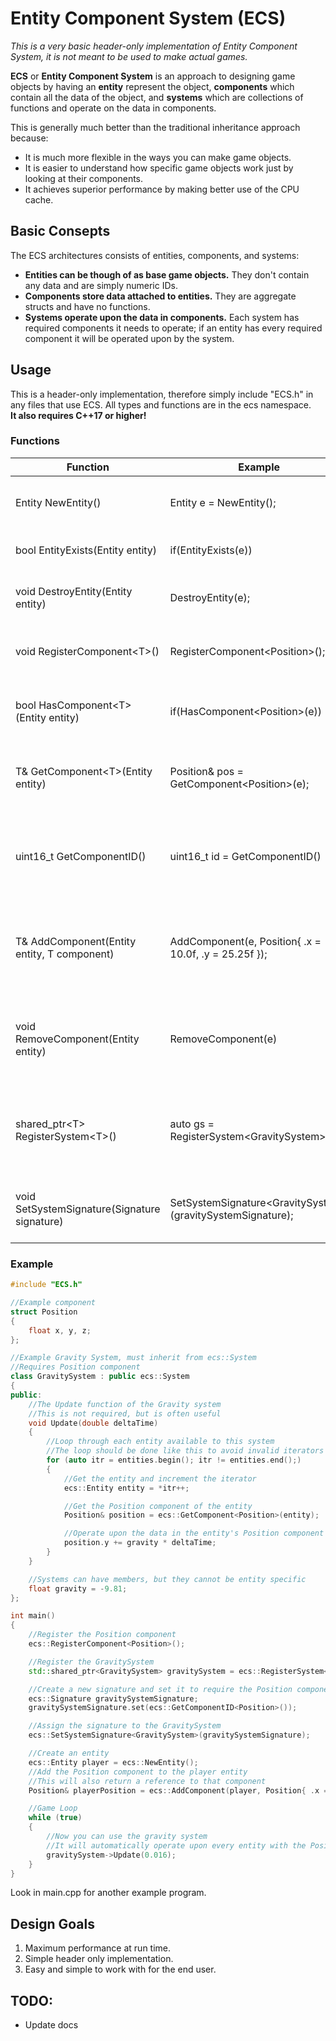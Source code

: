 # Entity Component System (ECS)

*This is a very basic header-only implementation of Entity Component System, it is not meant to be used to make actual games.*

**ECS** or **Entity Component System** is an approach to designing game objects by having an **entity** represent the object, **components** which contain all the data of the object, and **systems** which are collections of functions and operate on the data in components.

This is generally much better than the traditional inheritance approach because:
- It is much more flexible in the ways you can make game objects.
- It is easier to understand how specific game objects work just by looking at their components.
- It achieves superior performance by making better use of the CPU cache.

## Basic Consepts
The ECS architectures consists of entities, components, and systems:
- **Entities can be though of as base game objects.** They don't contain any data and are simply numeric IDs.
- **Components store data attached to entities.** They are aggregate structs and have no functions.
- **Systems operate upon the data in components.** Each system has required components it needs to operate; if an entity has every required component it will be operated upon by the system.

## Usage
This is a header-only implementation, therefore simply include "ECS.h" in any files that use ECS. All types and functions are in the ecs namespace.<br>
**It also requires C++17 or higher!**

### Functions
Function | Example | Description
---|---|---
Entity NewEntity() | Entity e = NewEntity(); | Creates a new entity with no components.
bool EntityExists(Entity entity) | if(EntityExists(e)) | Returns true if an entity exists.
void DestroyEntity(Entity entity) | DestroyEntity(e); | Deletes an entity along with all its components. 
void RegisterComponent\<T\>() | RegisterComponent\<Position\>(); | Registers an aggregate struct as a component.
bool HasComponent\<T\>(Entity entity) | if(HasComponent\<Position\>(e)) | Returns true if an entity has a component of type T.
T& GetComponent\<T\>(Entity entity) | Position& pos = GetComponent\<Position\>(e); | Get a reference to an entity's component of type T.
uint16_t GetComponentID<T>() | uint16_t id = GetComponentID<Position>() | Get the ID of a component. Used in setting system signatures.
T& AddComponent(Entity entity, T component) | AddComponent(e, Position{ .x = 10.0f, .y = 25.25f }); | Add a component to an Entity. Also returns a reference to that component.
void RemoveComponent<T>(Entity entity) | RemoveComponent<Position>(e) | Remove a component of type T from an entity and delete all its data.
shared_ptr\<T\> RegisterSystem\<T\>() | auto gs = RegisterSystem\<GravitySystem\>(); | Registers a class as a system for ECS, the class must inherit from System.
void SetSystemSignature(Signature signature) | SetSystemSignature\<GravitySystem\>(gravitySystemSignature); | Sets the signature of required components for a system.

### Example
```cpp
#include "ECS.h"

//Example component	
struct Position
{
    float x, y, z;
};

//Example Gravity System, must inherit from ecs::System
//Requires Position component
class GravitySystem : public ecs::System
{
public:
    //The Update function of the Gravity system
    //This is not required, but is often useful
    void Update(double deltaTime)
    {
        //Loop through each entity available to this system
        //The loop should be done like this to avoid invalid iterators when deleting entities
        for (auto itr = entities.begin(); itr != entities.end();)
        {
            //Get the entity and increment the iterator
            ecs::Entity entity = *itr++;

            //Get the Position component of the entity
            Position& position = ecs::GetComponent<Position>(entity);

            //Operate upon the data in the entity's Position component
            position.y += gravity * deltaTime;
        }
    }

    //Systems can have members, but they cannot be entity specific
    float gravity = -9.81;
};

int main()
{
    //Register the Position component
    ecs::RegisterComponent<Position>();

    //Register the GravitySystem
    std::shared_ptr<GravitySystem> gravitySystem = ecs::RegisterSystem<GravitySystem>();

    //Create a new signature and set it to require the Position component
    ecs::Signature gravitySystemSignature;
    gravitySystemSignature.set(ecs::GetComponentID<Position>());

    //Assign the signature to the GravitySystem
    ecs::SetSystemSignature<GravitySystem>(gravitySystemSignature);

    //Create an entity
    ecs::Entity player = ecs::NewEntity();
    //Add the Position component to the player entity
    //This will also return a reference to that component
    Position& playerPosition = ecs::AddComponent(player, Position{ .x = 10.0f, .y = 25.25f, .z = 0.0f});

    //Game Loop
    while (true)
    {
        //Now you can use the gravity system
        //It will automatically operate upon every entity with the Position component
        gravitySystem->Update(0.016);
    }
}
```

Look in main.cpp for another example program.

## Design Goals
1. Maximum performance at run time.
2. Simple header only implementation.
3. Easy and simple to work with for the end user.

## TODO:
- Update docs